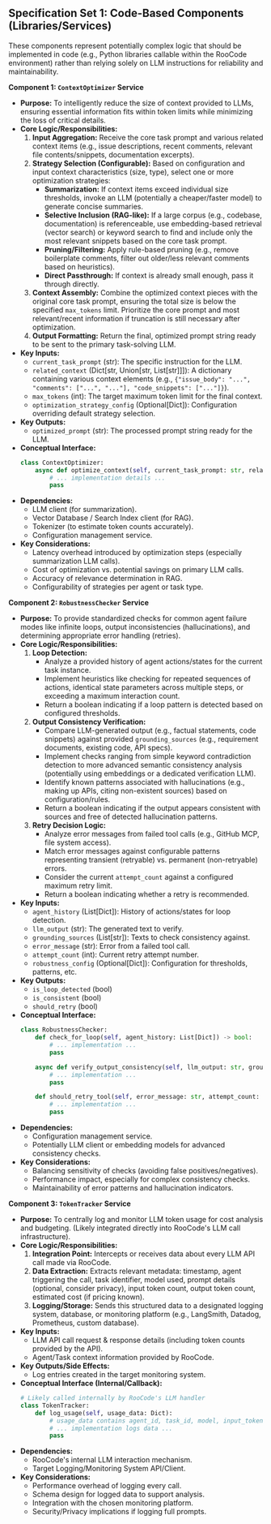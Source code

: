 
## Specification Set 1: Code-Based Components (Libraries/Services)

These components represent potentially complex logic that should be implemented in code (e.g., Python libraries callable within the RooCode environment) rather than relying solely on LLM instructions for reliability and maintainability.

**Component 1: `ContextOptimizer` Service**

*   **Purpose:** To intelligently reduce the size of context provided to LLMs, ensuring essential information fits within token limits while minimizing the loss of critical details.
*   **Core Logic/Responsibilities:**
    1.  **Input Aggregation:** Receive the core task prompt and various related context items (e.g., issue descriptions, recent comments, relevant file contents/snippets, documentation excerpts).
    2.  **Strategy Selection (Configurable):** Based on configuration and input context characteristics (size, type), select one or more optimization strategies:
        *   **Summarization:** If context items exceed individual size thresholds, invoke an LLM (potentially a cheaper/faster model) to generate concise summaries.
        *   **Selective Inclusion (RAG-like):** If a large corpus (e.g., codebase, documentation) is referenceable, use embedding-based retrieval (vector search) or keyword search to find and include only the most relevant snippets based on the core task prompt.
        *   **Pruning/Filtering:** Apply rule-based pruning (e.g., remove boilerplate comments, filter out older/less relevant comments based on heuristics).
        *   **Direct Passthrough:** If context is already small enough, pass it through directly.
    3.  **Context Assembly:** Combine the optimized context pieces with the original core task prompt, ensuring the total size is below the specified `max_tokens` limit. Prioritize the core prompt and most relevant/recent information if truncation is still necessary after optimization.
    4.  **Output Formatting:** Return the final, optimized prompt string ready to be sent to the primary task-solving LLM.
*   **Key Inputs:**
    *   `current_task_prompt` (str): The specific instruction for the LLM.
    *   `related_context` (Dict[str, Union[str, List[str]]]): A dictionary containing various context elements (e.g., `{"issue_body": "...", "comments": ["...", "..."], "code_snippets": ["..."]}`).
    *   `max_tokens` (int): The target maximum token limit for the final context.
    *   `optimization_strategy_config` (Optional[Dict]): Configuration overriding default strategy selection.
*   **Key Outputs:**
    *   `optimized_prompt` (str): The processed prompt string ready for the LLM.
*   **Conceptual Interface:**
    ```python
    class ContextOptimizer:
        async def optimize_context(self, current_task_prompt: str, related_context: Dict, max_tokens: int) -> str:
            # ... implementation details ...
            pass
    ```
*   **Dependencies:**
    *   LLM client (for summarization).
    *   Vector Database / Search Index client (for RAG).
    *   Tokenizer (to estimate token counts accurately).
    *   Configuration management service.
*   **Key Considerations:**
    *   Latency overhead introduced by optimization steps (especially summarization LLM calls).
    *   Cost of optimization vs. potential savings on primary LLM calls.
    *   Accuracy of relevance determination in RAG.
    *   Configurability of strategies per agent or task type.

**Component 2: `RobustnessChecker` Service**

*   **Purpose:** To provide standardized checks for common agent failure modes like infinite loops, output inconsistencies (hallucinations), and determining appropriate error handling (retries).
*   **Core Logic/Responsibilities:**
    1.  **Loop Detection:**
        *   Analyze a provided history of agent actions/states for the current task instance.
        *   Implement heuristics like checking for repeated sequences of actions, identical state parameters across multiple steps, or exceeding a maximum interaction count.
        *   Return a boolean indicating if a loop pattern is detected based on configured thresholds.
    2.  **Output Consistency Verification:**
        *   Compare LLM-generated output (e.g., factual statements, code snippets) against provided `grounding_sources` (e.g., requirement documents, existing code, API specs).
        *   Implement checks ranging from simple keyword contradiction detection to more advanced semantic consistency analysis (potentially using embeddings or a dedicated verification LLM).
        *   Identify known patterns associated with hallucinations (e.g., making up APIs, citing non-existent sources) based on configuration/rules.
        *   Return a boolean indicating if the output appears consistent with sources and free of detected hallucination patterns.
    3.  **Retry Decision Logic:**
        *   Analyze error messages from failed tool calls (e.g., GitHub MCP, file system access).
        *   Match error messages against configurable patterns representing transient (retryable) vs. permanent (non-retryable) errors.
        *   Consider the current `attempt_count` against a configured maximum retry limit.
        *   Return a boolean indicating whether a retry is recommended.
*   **Key Inputs:**
    *   `agent_history` (List[Dict]): History of actions/states for loop detection.
    *   `llm_output` (str): The generated text to verify.
    *   `grounding_sources` (List[str]): Texts to check consistency against.
    *   `error_message` (str): Error from a failed tool call.
    *   `attempt_count` (int): Current retry attempt number.
    *   `robustness_config` (Optional[Dict]): Configuration for thresholds, patterns, etc.
*   **Key Outputs:**
    *   `is_loop_detected` (bool)
    *   `is_consistent` (bool)
    *   `should_retry` (bool)
*   **Conceptual Interface:**
    ```python
    class RobustnessChecker:
        def check_for_loop(self, agent_history: List[Dict]) -> bool:
            # ... implementation ...
            pass

        async def verify_output_consistency(self, llm_output: str, grounding_sources: List[str]) -> bool:
            # ... implementation ...
            pass

        def should_retry_tool(self, error_message: str, attempt_count: int) -> bool:
            # ... implementation ...
            pass
    ```
*   **Dependencies:**
    *   Configuration management service.
    *   Potentially LLM client or embedding models for advanced consistency checks.
*   **Key Considerations:**
    *   Balancing sensitivity of checks (avoiding false positives/negatives).
    *   Performance impact, especially for complex consistency checks.
    *   Maintainability of error patterns and hallucination indicators.

**Component 3: `TokenTracker` Service**

*   **Purpose:** To centrally log and monitor LLM token usage for cost analysis and budgeting. (Likely integrated directly into RooCode's LLM call infrastructure).
*   **Core Logic/Responsibilities:**
    1.  **Integration Point:** Intercepts or receives data about every LLM API call made via RooCode.
    2.  **Data Extraction:** Extracts relevant metadata: timestamp, agent triggering the call, task identifier, model used, prompt details (optional, consider privacy), input token count, output token count, estimated cost (if pricing known).
    3.  **Logging/Storage:** Sends this structured data to a designated logging system, database, or monitoring platform (e.g., LangSmith, Datadog, Prometheus, custom database).
*   **Key Inputs:**
    *   LLM API call request & response details (including token counts provided by the API).
    *   Agent/Task context information provided by RooCode.
*   **Key Outputs/Side Effects:**
    *   Log entries created in the target monitoring system.
*   **Conceptual Interface (Internal/Callback):**
    ```python
    # Likely called internally by RooCode's LLM handler
    class TokenTracker:
        def log_usage(self, usage_data: Dict):
            # usage_data contains agent_id, task_id, model, input_tokens, etc.
            # ... implementation logs data ...
            pass
    ```
*   **Dependencies:**
    *   RooCode's internal LLM interaction mechanism.
    *   Target Logging/Monitoring System API/Client.
*   **Key Considerations:**
    *   Performance overhead of logging every call.
    *   Schema design for logged data to support analysis.
    *   Integration with the chosen monitoring platform.
    *   Security/Privacy implications if logging full prompts.
